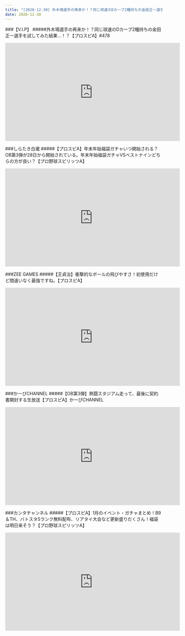 ```yaml
---
title: "[2020-12-30] 外木場選手の再来か！？同じ球速のDカーブ2種持ちの金田正一選手を試してみた結果...！？【プロスピA】#478 他"
date: 2020-12-30
---
```

###【V.I.P】
#####外木場選手の再来か！？同じ球速のDカーブ2種持ちの金田正一選手を試してみた結果...！？【プロスピA】#478
<iframe width="560" height="315" src="https://www.youtube.com/embed/BvC0Q_UGVCM" frameborder="0" allow="accelerometer; autoplay; clipboard-write; encrypted-media; gyroscope; picture-in-picture" allowfullscreen></iframe>

###しらたき白瀧
#####【プロスピA】年末年始福袋ガチャいつ開始される？OB第3弾が28日から開始されている。年末年始福袋ガチャVSベストナインどちらの方が良い？【プロ野球スピリッツA】
<iframe width="560" height="315" src="https://www.youtube.com/embed/a-w2r-AL1m4" frameborder="0" allow="accelerometer; autoplay; clipboard-write; encrypted-media; gyroscope; picture-in-picture" allowfullscreen></iframe>

###ZEE GAMES
#####【王貞治】衝撃的なボールの飛びやすさ！初使用だけど間違いなく最強ですね。【プロスピA】
<iframe width="560" height="315" src="https://www.youtube.com/embed/5p0WlHiSe6A" frameborder="0" allow="accelerometer; autoplay; clipboard-write; encrypted-media; gyroscope; picture-in-picture" allowfullscreen></iframe>

###かーぴCHANNEL
#####【OB第3弾】熱闘スタジアム走って、最後に契約書開封する生放送【プロスピA】かーぴCHANNEL
<iframe width="560" height="315" src="https://www.youtube.com/embed/gD9SoD0nDks" frameborder="0" allow="accelerometer; autoplay; clipboard-write; encrypted-media; gyroscope; picture-in-picture" allowfullscreen></iframe>

###カンタチャンネル
#####【プロスピA】1月のイベント・ガチャまとめ！B9＆TH、バトスタSランク無料配布、リアタイ大会など更新盛りだくさん！福袋は明日来そう？【プロ野球スピリッツA】
<iframe width="560" height="315" src="https://www.youtube.com/embed/0M74EEGIXC4" frameborder="0" allow="accelerometer; autoplay; clipboard-write; encrypted-media; gyroscope; picture-in-picture" allowfullscreen></iframe>

